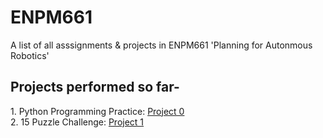 # ENPM661
A list of all asssignments &amp; projects in ENPM661 'Planning for Autonmous Robotics'

  <h2>Projects performed so far- </h2>
    1. Python Programming Practice: <a href="https://github.com/SamPusegaonkar/ENPM661/tree/main/Project0">Project 0</a></br>
    2. 15 Puzzle Challenge: <a href="https://github.com/SamPusegaonkar/ENPM661/tree/main/Project1">Project 1</a> </br>
